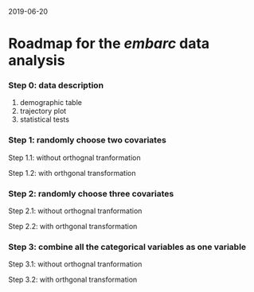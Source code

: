 2019-06-20

# Roadmap for the *embarc* data analysis

### Step 0: data description 

1. demographic table
2. trajectory plot
3. statistical tests

### Step 1: randomly choose two covariates

Step 1.1: without orthognal tranformation

Step 1.2: with orthgonal transformation 

### Step 2: randomly choose three covariates

Step 2.1: without orthognal tranformation

Step 2.2: with orthgonal transformation 

### Step 3: combine all the categorical variables as one variable

Step 3.1: without orthognal tranformation

Step 3.2: with orthgonal transformation 
